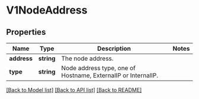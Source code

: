 # V1NodeAddress

## Properties
Name | Type | Description | Notes
------------ | ------------- | ------------- | -------------
**address** | **string** | The node address. | 
**type** | **string** | Node address type, one of Hostname, ExternalIP or InternalIP. | 

[[Back to Model list]](../README.md#documentation-for-models) [[Back to API list]](../README.md#documentation-for-api-endpoints) [[Back to README]](../README.md)



